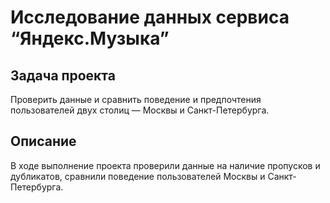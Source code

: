 # Исследование данных сервиса “Яндекс.Музыка”
## Задача проекта
Проверить данные и сравнить поведение и предпочтения пользователей двух столиц — Москвы и Санкт-Петербурга.
## Описание
В ходе выполнение проекта проверили данные на наличие пропусков и дубликатов, сравнили поведение пользователей Москвы и Санкт-Петербурга. 
